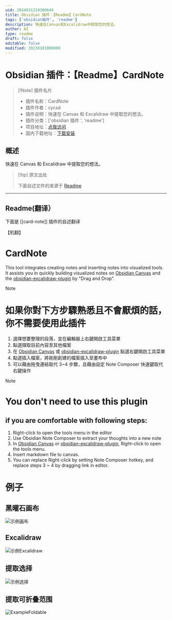 ```yaml
---
uid: 2024031219300649
title: Obsidian 插件：【Readme】CardNote
tags: ['obsidian插件', 'readme']
description: 快速在Canvas和Excalidraw中提取您的想法。
author: AI
type: readme
draft: false
editable: false
modified: 20230101000000
---
```


# Obsidian 插件：【Readme】CardNote

> [!Note] 插件名片
> - 插件名称：CardNote
> - 插件作者：cycsd
> - 插件说明：快速在 Canvas 和 Excalidraw 中提取您的想法。
> - 插件分类：['obsidian 插件 ', 'readme']
> - 项目地址：[点我访问](https://github.com/cycsd/obsidian-card-note)
> - 国内下载地址：[下载安装](https://pkmer.cn/products/plugin/pluginMarket/?card-note)

## 概述

快速在 Canvas 和 Excalidraw 中提取您的想法。

> [!tip] 原文出处
>
>下面自述文件的来源于 [Readme](https://ghproxy.net/https://raw.githubusercontent.com/cycsd/obsidian-card-note/main/README.md)

---

## Readme(翻译）

下面是 [[card-note]] 插件的自述翻译

【机翻】

# CardNote

This tool integrates creating notes and inserting notes into visualized tools. It assists you in quickly building visualized notes on [Obsidian Canvas](https://obsidian.md/canvas) and the [obsidian-excalidraw-plugin](https://github.com/zsviczian/obsidian-excalidraw-plugin) by "Drag and Drop".

> [!note]
> # 如果你對下方步驟熟悉且不會厭煩的話，你不需要使用此插件
> 1. 選擇想要整理的段落，並在編輯器上右鍵開啟工具菜單
> 2. 點選擷取目前內容至其他檔案
> 3. 在 [Obsidian Canvas](https://obsidian.md/canvas) 或 [obsidian-excalidraw-plugin](https://github.com/zsviczian/obsidian-excalidraw-plugin) 點選右鍵開啟工具菜單
> 4. 點選插入檔案，將剛剛創建的檔案插入至畫布中
> 5. 可以藉由拖曳連結取代 3~4 步驟，且藉由設定 Note Composer 快速鍵取代右鍵操作

> [!note]
> # You don't need to use this plugin
> ## if you are comfortable with following steps:
> 1. Right-click to open the tools menu in the editor
> 2. Use Obsidian Note Composer to extract your thoughts into a new note
> 3. In [Obsidian Canvas](https://obsidian.md/canvas) or [obsidian-excalidraw-plugin](https://github.com/zsviczian/obsidian-excalidraw-plugin), Right-click to open the tools menu.
> 4. Insert markdown file to canvas.
> 5. You can replace Right-click by setting Note Composer hotkey, and replace steps 3 ~ 4 by dragging link in editor.

# 例子

## 黑曜石画布

![示例画布](https://cdn.pkmer.cn/covers/card-note_2_0.gif!pkmer)

## Excalidraw

![示例Excalidraw](https://cdn.pkmer.cn/covers/card-note_2_1.gif!pkmer)

## 提取选择

![示例选择](https://cdn.pkmer.cn/covers/card-note_2_2.gif!pkmer)

## 提取可折叠范围

![ExampleFoldable](https://cdn.pkmer.cn/covers/card-note_2_3.gif!pkmer)
